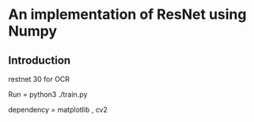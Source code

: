 # An implementation of ResNet using Numpy
## Introduction
restnet 30 for OCR 

Run = python3 ./train.py

dependency = matplotlib , cv2   
